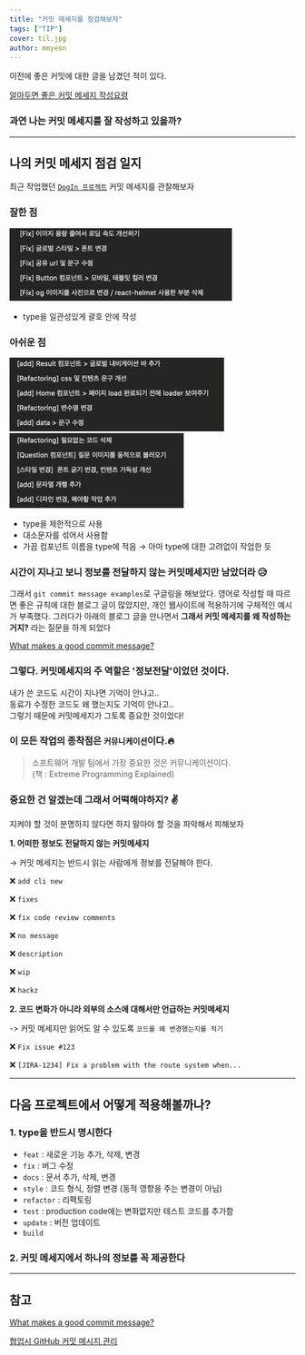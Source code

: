 ```yaml
---
title: "커밋 메세지를 점검해보자"
tags: ["TIP"]
cover: til.jpg
author: mmyeon
---
```


이전에 좋은 커밋에 대한 글을 남겼던 적이 있다.

[알아두면 좋은 커밋 메세지 작성요령](https://til.mmyeon.com/good-commit/)

### 과연 나는 커밋 메세지를 잘 작성하고 있을까?

---

## 나의 커밋 메세지 점검 일지

최근 작업했던 [`DogIn 프로젝트`](https://dogin.mmyeon.com/) 커밋 메세지를 관찰해보자

### 잘한 점

![screenshot](./good-commit.png)

- type을 일관성있게 괄호 안에 작성

### 아쉬운 점

![screenshot](./bad-commit1.png)
![screenshot](./bad-commit2.png)

- type을 제한적으로 사용
- 대소문자를 섞어서 사용함
- 가끔 컴포넌트 이름을 type에 적음 → 아마 type에 대한 고려없이 작업한 듯

### 시간이 지나고 보니 정보를 전달하지 않는 커밋메세지만 남았더라 😥

그래서 `git commit message examples`로 구글링을 해보았다.
영어로 작성할 때 따르면 좋은 규칙에 대한 블로그 글이 많았지만,
개인 웹사이트에 적용하기에 구체적인 예시가 부족했다.
그러다가 아래의 블로그 글을 만나면서
**그래서 커밋 메세지를 왜 작성하는거지?** 라는 질문을 하게 되었다

[What makes a good commit message?](https://cvortmann.medium.com/what-makes-a-good-commit-message-995d23687ad)

### 그렇다. 커밋메세지의 주 역할은 '정보전달'이었던 것이다.

내가 쓴 코드도 시간이 지나면 기억이 안나고..<br>
동료가 수정한 코드도 왜 했는지도 기억이 안나고..<br>
그렇기 때문에 커밋메세지가 그토록 중요한 것이었다!

### 이 모든 작업의 종착점은 `커뮤니케이션`이다.🔥

> 소프트웨어 개발 팀에서 가장 중요한 것은 커뮤니케이션이다.<br>(책 : Extreme Programming Explained)

### 중요한 건 알겠는데 그래서 어떡해야하지? ✌️

지켜야 할 것이 분명하지 않다면 하지 말아야 할 것을 파악해서 피해보자

<b>1. 어떠한 정보도 전달하지 않는 커밋메세지</b>

→ 커밋 메세지는 반드시 읽는 사람에게 정보를 전달해야 한다.

❌ `add cli new`

❌ `fixes`

❌ `fix code review comments`

❌ `no message`

❌ `description`

❌ `wip`

❌ `hackz`

<b> 2. 코드 변화가 아니라 외부의 소스에 대해서만 언급하는 커밋메세지</b>

-> 커밋 메세지만 읽어도 알 수 있도록 `코드를 왜 변경했는지를 적기`

❌ `Fix issue #123`

❌ `[JIRA-1234] Fix a problem with the route system when...`

---

## 다음 프로젝트에서 어떻게 적용해볼까나?

### 1. type을 반드시 명시한다

- `feat` : 새로운 기능 추가, 삭제, 변경
- `fix` : 버그 수정
- `docs` : 문서 추가, 삭제, 변경
- `style` : 코드 형식, 정렬 변경 (동적 영향을 주는 변경이 아님)
- `refactor` : 리팩토링
- `test` : production code에는 변화없지만 테스트 코드를 추가함
- `update` : 버전 업데이트
- `build`

### 2. 커밋 메세지에서 하나의 정보를 꼭 제공한다

---

## 참고

[What makes a good commit message?](https://cvortmann.medium.com/what-makes-a-good-commit-message-995d23687ad)

[협업시 GitHub 커밋 메시지 관리](https://mingnol2.tistory.com/129)
